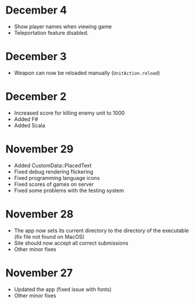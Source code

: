 # December 4

- Show player names when viewing game
- Teleportation feature disabled.

# December 3

- Weapon can now be reloaded manually (`UnitAction.reload`)

# December 2

- Increased score for killing enemy unit to 1000
- Added F#
- Added Scala

# November 29

- Added CustomData::PlacedText
- Fixed debug rendering flickering
- Fixed programming language icons
- Fixed scores of games on server
- Fixed some problems with the testing system

# November 28

- The app now sets its current directory to the directory of the executable (fix file not found on MacOS)
- Site should now accept all correct submissions
- Other minor fixes

# November 27

- Updated the app (fixed issue with fonts)
- Other minor fixes